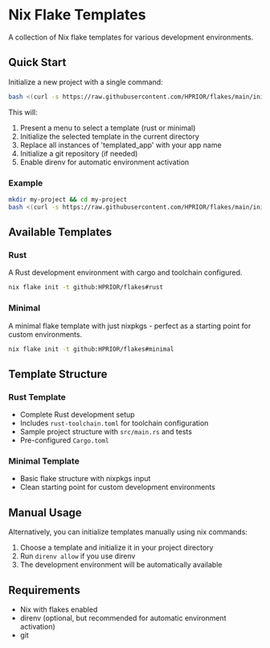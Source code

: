 # Nix Flake Templates

A collection of Nix flake templates for various development environments.

## Quick Start

Initialize a new project with a single command:

```bash
bash <(curl -s https://raw.githubusercontent.com/HPRIOR/flakes/main/init.sh) <app-name>
```

This will:
1. Present a menu to select a template (rust or minimal)
2. Initialize the selected template in the current directory
3. Replace all instances of 'templated_app' with your app name
4. Initialize a git repository (if needed)
5. Enable direnv for automatic environment activation

### Example

```bash
mkdir my-project && cd my-project
bash <(curl -s https://raw.githubusercontent.com/HPRIOR/flakes/main/init.sh) <app-name>
```

## Available Templates

### Rust
A Rust development environment with cargo and toolchain configured.

```bash
nix flake init -t github:HPRIOR/flakes#rust
```

### Minimal
A minimal flake template with just nixpkgs - perfect as a starting point for custom environments.

```bash
nix flake init -t github:HPRIOR/flakes#minimal
```

## Template Structure

### Rust Template
- Complete Rust development setup
- Includes `rust-toolchain.toml` for toolchain configuration
- Sample project structure with `src/main.rs` and tests
- Pre-configured `Cargo.toml`

### Minimal Template
- Basic flake structure with nixpkgs input
- Clean starting point for custom development environments

## Manual Usage

Alternatively, you can initialize templates manually using nix commands:

1. Choose a template and initialize it in your project directory
2. Run `direnv allow` if you use direnv
3. The development environment will be automatically available

## Requirements

- Nix with flakes enabled
- direnv (optional, but recommended for automatic environment activation)
- git

